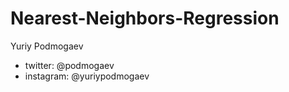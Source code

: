 # Nearest-Neighbors-Regression

Yuriy Podmogaev

- twitter: @podmogaev
- instagram: @yuriypodmogaev
